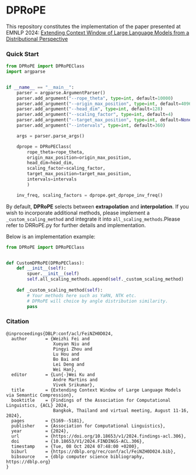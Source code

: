 # DPRoPE

This repository constitutes the implementation of the paper presented at EMNLP 2024: [Extending Context Window of Large Language Models from a Distributional Perspective](https://aclanthology.org/2024.emnlp-main.414.pdf)

### Quick Start
```python
from DPRoPE import DPRoPEClass
import argparse


if __name__ == "__main__":
    parser = argparse.ArgumentParser()
    parser.add_argument("--rope_theta", type=int, default=10000)
    parser.add_argument("--origin_max_position", type=int, default=4096)
    parser.add_argument("--head_dim", type=int, default=128)
    parser.add_argument("--scaling_factor", type=int, default=4)
    parser.add_argument("--target_max_position", type=int, default=None)
    parser.add_argument("--intervals", type=int, default=360)

    args = parser.parse_args()

    dprope = DPRoPEClass(
        rope_theta=rope_theta, 
        origin_max_position=origin_max_position,
        head_dim=head_dim,
        scaling_factor=scaling_factor,
        target_max_position=target_max_position,
        intervals=intervals
        )

    inv_freq, scaling_factors = dprope.get_dprope_inv_freq()
```

By default, **DPRoPE** selects between **extrapolation** and **interpolation**. If you wish to incorporate additional methods, please implement a ```_custom_scaling_method``` and integrate it into ```all_scaling_methods```.Please refer to DRRoPE.py for further details and implementation.

Below is an implementation example:
```python
from DPRoPE import DPRoPEClass


def CustomDPRoPE(DPRoPEClass):
    def __init__(self):
        spuer.__init__(self)
        self.all_scaling_methods.append(self._custom_scaling_method)
    
    def _custom_scaling_method(self):
        # Your methods here such as YaRN, NTK etc.
        # DPRoPE will choice by angle distribution similarity.
        pass
```

### Citation
```
@inproceedings{DBLP:conf/acl/FeiNZH0D024,
  author       = {Weizhi Fei and
                  Xueyan Niu and
                  Pingyi Zhou and
                  Lu Hou and
                  Bo Bai and
                  Lei Deng and
                  Wei Han},
  editor       = {Lun{-}Wei Ku and
                  Andre Martins and
                  Vivek Srikumar},
  title        = {Extending Context Window of Large Language Models via Semantic Compression},
  booktitle    = {Findings of the Association for Computational Linguistics, {ACL} 2024,
                  Bangkok, Thailand and virtual meeting, August 11-16, 2024},
  pages        = {5169--5181},
  publisher    = {Association for Computational Linguistics},
  year         = {2024},
  url          = {https://doi.org/10.18653/v1/2024.findings-acl.306},
  doi          = {10.18653/V1/2024.FINDINGS-ACL.306},
  timestamp    = {Tue, 08 Oct 2024 07:48:00 +0200},
  biburl       = {https://dblp.org/rec/conf/acl/FeiNZH0D024.bib},
  bibsource    = {dblp computer science bibliography, https://dblp.org}
}
```